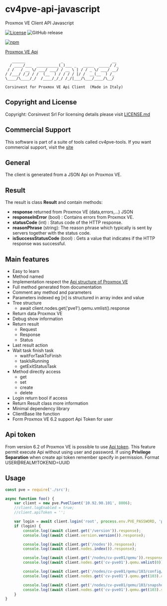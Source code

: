 # cv4pve-api-javascript

Proxmox VE Client API Javascript

[![License](https://img.shields.io/github/license/Corsinvest/cv4pve-api-javascript.svg)](LICENSE.md) ![GitHub release](https://img.shields.io/github/release/Corsinvest/cv4pve-api-javascript.svg)

[![npm](https://img.shields.io/npm/dw/@corsinvest/cv4pve-api-javascript?logo=npm)](https://www.npmjs.com/package/@corsinvest/cv4pve-api-javascript)

[Proxmox VE Api](https://pve.proxmox.com/pve-docs/api-viewer/)

```text
   ______                _                      __
  / ____/___  __________(_)___ _   _____  _____/ /_
 / /   / __ \/ ___/ ___/ / __ \ | / / _ \/ ___/ __/
/ /___/ /_/ / /  (__  ) / / / / |/ /  __(__  ) /_
\____/\____/_/  /____/_/_/ /_/|___/\___/____/\__/

Corsinvest for Proxmox VE Api Client  (Made in Italy)
```

## Copyright and License

Copyright: Corsinvest Srl
For licensing details please visit [LICENSE.md](LICENSE.md)

## Commercial Support

This software is part of a suite of tools called cv4pve-tools. If you want commercial support, visit the [site](https://www.corsinvest.it/cv4pve)

## General

The client is generated from a JSON Api on Proxmox VE.

## Result

The result is class **Result** and contain methods:

* **response** returned from Proxmox VE (data,errors,...) JSON
* **responseInError** (bool) : Contains errors from Proxmox VE.
* **statusCode** (int) : Status code of the HTTP response.
* **reasonPhrase** (string): The reason phrase which typically is sent by servers together with the status code.
* **isSuccessStatusCode** (bool) : Gets a value that indicates if the HTTP response was successful.

## Main features

* Easy to learn
* Method named
* Implementation respect the [Api structure of Proxmox VE](https://pve.proxmox.com/pve-docs/api-viewer/)
* Full method generated from documentation
* Comment any method and parameters
* Parameters indexed eg [n] is structured in array index and value
* Tree structure
  * await client.nodes.get('pve1').qemu.vmlist().response
* Return data Proxmox VE
* Debug show information
* Return result
  * Request
  * Response
  * Status
* Last result action
* Wait task finish task
  * waitForTaskToFinish
  * taskIsRunning
  * getExitStatusTask
* Method directly access
  * get
  * set
  * create
  * delete
* Login return bool if access
* Return Result class more information
* Minimal dependency library
* ClientBase lite function
* Form Proxmox VE 6.2 support Api Token for user

## Api token

From version 6.2 of Proxmox VE is possible to use [Api token](https://pve.proxmox.com/pve-docs/pveum-plain.html).
This feature permit execute Api without using user and password.
If using **Privilege Separation** when create api token remember specify in permission.
Format USER@REALM!TOKENID=UUID

## Usage

```javascript
const pve = require('./src');

async function foo() {
    var client = new pve.PveClient('10.92.90.101', 8006);
    //client.logEnabled = true;
    //client.apiToken = '';

    var login = await client.login('root', process.env.PVE_PASSWORD, 'pam');
    if (login) {
        console.log((await client.get('/version')).response);
        console.log((await client.version.version()).response);

        console.log((await client.get('/nodes')).response);
        console.log((await client.nodes.index()).response);

        console.log((await client.get('/nodes/cv-pve01/qemu')).response);
        console.log((await client.nodes.get('cv-pve01').qemu.vmlist(0)).response);

        console.log((await client.get('/nodes/cv-pve01/qemu/103/config/')).response);
        console.log((await client.nodes.get('cv-pve01').qemu.get(103).config.vmConfig()).response);

        console.log((await client.get('/nodes/cv-pve01/qemu/103/snapshot/')).response);
        console.log((await client.nodes.get('cv-pve01').qemu.get(103).snapshot.snapshotList()).response);
    }
}
```

